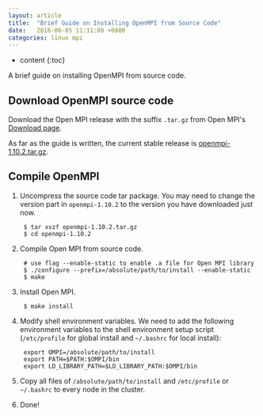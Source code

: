 ```yaml
---
layout: article
title:  "Brief Guide on Installing OpenMPI from Source Code"
date:   2016-06-05 11:11:00 +0800
categories: linux mpi
---
```


* content
{:toc}

A brief guide on installing OpenMPI from source code.





## Download OpenMPI source code

Download the Open MPI release with the suffix `.tar.gz` from Open MPI's [Download page](https://www.open-mpi.org/software/ompi/v1.10/).

As far as the guide is written, the current stable release is [openmpi-1.10.2.tar.gz](https://www.open-mpi.org/software/ompi/v1.10/downloads/openmpi-1.10.2.tar.gz).

## Compile OpenMPI

1. Uncompress the source code tar package. You may need to change the version part in `openmpi-1.10.2` to the version you have downloaded just now.

        $ tar xvzf openmpi-1.10.2.tar.gz
        $ cd openmpi-1.10.2
    
2. Compile Open MPI from source code.

        # use flag --enable-static to enable .a file for Open MPI library
        $ ./configure --prefix=/absolute/path/to/install --enable-static
        $ make
3. Install Open MPI.
    
        $ make install

4. Modify shell environment variables. We need to add the following environment variables to the shell environment setup script (`/etc/profile` for global install and `~/.bashrc` for local install):
    
        export OMPI=/absolute/path/to/install
        export PATH=$PATH:$OMPI/bin
        export LD_LIBRARY_PATH=$LD_LIBRARY_PATH:$OMPI/bin

5. Copy all files of `/absolute/path/to/install` and `/etc/profile` or `~/.bashrc` to every node in the cluster.

6. Done!
